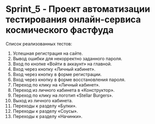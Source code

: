 # Sprint_5 - Проект автоматизации тестирования онлайн-сервиса космического фастфуда
Список реализованных тестов:
1. Успешная регистрация на сайте.
2. Вывод ошибки для некорректно заданного пароля.
3. Вход по кнопке «Войти в аккаунт» на главной.
4. Вход через кнопку «Личный кабинет».
5. Вход через кнопку в форме регистрации.
6. Вход через кнопку в форме восстановления пароля.
7. Переход по клику на «Личный кабинет».
8. Переход из личного кабинета в «Конструктор».
9. Переход по клику на логотип «Stellar Burgers».
10. Выход из личного кабинета.
11. Переходы к разделу «Булки».
12. Переходы к разделу «Соусы».
13. Переходы к разделу «Начинки».